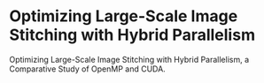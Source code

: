 # Optimizing Large-Scale Image Stitching with Hybrid Parallelism
Optimizing Large-Scale Image Stitching with Hybrid Parallelism, a Comparative Study of OpenMP and CUDA.
